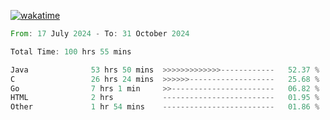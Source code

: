 [![wakatime](https://wakatime.com/badge/user/5970ac98-85fb-4bfd-a7d8-142e7d5bd274.svg)](https://wakatime.com/@5970ac98-85fb-4bfd-a7d8-142e7d5bd274)

<!--START_SECTION:waka-->

```rust
From: 17 July 2024 - To: 31 October 2024

Total Time: 100 hrs 55 mins

Java              53 hrs 50 mins  >>>>>>>>>>>>>------------   52.37 %
C                 26 hrs 24 mins  >>>>>>-------------------   25.68 %
Go                7 hrs 1 min     >>-----------------------   06.82 %
HTML              2 hrs           -------------------------   01.95 %
Other             1 hr 54 mins    -------------------------   01.86 %
```

<!--END_SECTION:waka-->
